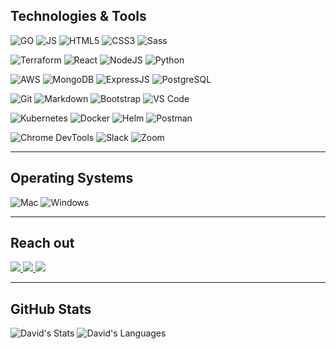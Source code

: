 ## Technologies & Tools

  ![GO](https://img.shields.io/badge/Go-white?logo=Go&logoColor=00ADD8&style=for-the-badge)
  ![JS](https://img.shields.io/badge/-JavaScript-white?style=for-the-badge&logo=javascript&logoColor=black)
  ![HTML5](https://img.shields.io/badge/-HTML5-white?style=for-the-badge&logo=html5)
  ![CSS3](https://img.shields.io/badge/-CSS3-white?style=for-the-badge&logo=css3&logoColor=1572B6)
  ![Sass](https://img.shields.io/badge/-Sass-white?style=for-the-badge&logo=sass)
  
  ![Terraform](https://img.shields.io/badge/Terraform-white?style=for-the-badge&logo=terraform)
  ![React](https://img.shields.io/badge/-React-white?style=for-the-badge&logo=React&logoColor=blue) 
  ![NodeJS](https://img.shields.io/badge/-Node.JS-white?style=for-the-badge&logo=Node.js)
  ![Python](https://img.shields.io/badge/-Python-white?style=for-the-badge&logo=python)
  
  <!--![Material UI](https://img.shields.io/badge/-Material_UI-white?style=for-the-badge&logo=mui)
  ![jQuery](https://img.shields.io/badge/-jQuery-white?style=for-the-badge&logo=jQuery&logoColor=black)
  ![JWT](https://img.shields.io/badge/JWT-white?style=for-the-badge&logo=JSON%20web%20tokens&logoColor=black)
  ![ReactRouter](https://img.shields.io/badge/-React_Router-white?style=for-the-badge&logo=react-router)-->
  
  ![AWS](https://custom-icon-badges.demolab.com/badge/AWS-%23FFFFFF.svg?style=for-the-badge&logo=aws&logoColor=black)
  ![MongoDB](https://img.shields.io/badge/-MongoDB-white?style=for-the-badge&logo=mongodb)
  ![ExpressJS](https://img.shields.io/badge/-Express-white?style=for-the-badge&logo=Express&logoColor=black)
  ![PostgreSQL](https://img.shields.io/badge/-PostgreSQL-white?style=for-the-badge&logo=postgresql)
  <!--![Flask](https://img.shields.io/badge/-Flask-white?style=for-the-badge&logo=Flask&logoColor=black)-->
  
  ![Git](https://img.shields.io/badge/-Git-white?style=for-the-badge&logo=git)
  ![Markdown](https://img.shields.io/badge/-Markdown-white?style=for-the-badge&logo=Markdown&logoColor=black)
  ![Bootstrap](https://img.shields.io/badge/-Bootstrap-white?style=for-the-badge&logo=bootstrap)
  ![VS Code](https://img.shields.io/badge/-VS%20Code-white?style=for-the-badge&logo=visual-studio-code&logoColor=blue)

  ![Kubernetes](https://img.shields.io/badge/Kubernetes-white?style=for-the-badge&logo=kubernetes)
  ![Docker](https://img.shields.io/badge/Docker-white?style=for-the-badge&logo=docker)
  ![Helm](https://img.shields.io/badge/Helm-white?style=for-the-badge&logo=helm&logoColor=black)
  ![Postman](https://img.shields.io/badge/Postman-white?style=for-the-badge&logo=postman)
  <!--![Heroku](https://img.shields.io/badge/-Heroku-white?style=for-the-badge&logo=heroku&logoColor=black)-->
  <!--![Netlify](https://img.shields.io/badge/netlify-white?style=for-the-badge&logo=netlify&logoColor=#00C7B7)-->
  <!--!![Trello](https://img.shields.io/badge/-Trello-white?style=for-the-badge&logo=Trello&logoColor=black)-->

  ![Chrome DevTools](https://img.shields.io/badge/Chrome_DevTools-white?style=for-the-badge&logo=google-chrome)
  ![Slack](https://img.shields.io/badge/-Slack-white?style=for-the-badge&logo=slack&logoColor=black)
  ![Zoom](https://img.shields.io/badge/-Zoom-white?style=for-the-badge&logo=zoom&logoColor=black)

---

## Operating Systems
  ![Mac](https://img.shields.io/badge/mac%20os-white?style=for-the-badge&logo=macos&logoColor=black)
  ![Windows](https://img.shields.io/badge/windows-white?style=for-the-badge&logo=windows&logoColor=black)

---

## Reach out
<a href="https://www.linkedin.com/in/davidphilipcollis/"><img src="https://img.shields.io/badge/-LinkedIn-white?style=for-the-badge&logo=LinkedIn&logoColor=black" />  </a>
<a href="mailto: davidphilipcollis@gmail.com"><img src="https://img.shields.io/badge/-Gmail-white?style=for-the-badge&logo=Gmail&logoColor=black" />  </a>
<a href="https://davidphilipcollis.com/"><img src="https://img.shields.io/badge/-Portfolio-white?style=for-the-badge&logo=Coderwall&logoColor=black" />  </a>

<!--<a href="https://leetcode.com/dcollis92/"><img src="https://img.shields.io/badge/-Leetcode-white?style=for-the-badge&logo=Leetcode&logoColor=black" />  </a>
<a href="https://www.codewars.com/users/dcollis92"><img src="https://img.shields.io/badge/-Codewars-white?style=for-the-badge&logo=Codewars&logoColor=black" />  </a>-->
 

---

## GitHub Stats
  ![David's Stats](https://github-readme-stats.vercel.app/api?username=dcollis92&show_icons=true&count_private=true&theme=dark)
  ![David's Languages](https://github-readme-stats.vercel.app/api/top-langs/?username=dcollis92&layout=compact&count_private=true&theme=dark)


